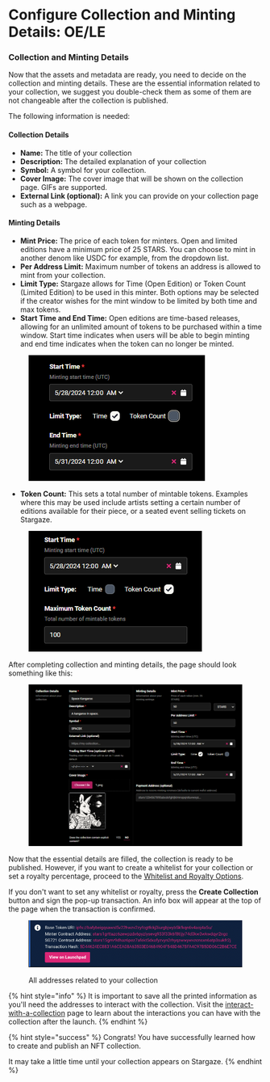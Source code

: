 # Configure Collection and Minting Details: OE/LE

### Collection and Minting Details

Now that the assets and metadata are ready, you need to decide on the collection and minting details. These are the essential information related to your collection, we suggest you double-check them as some of them are not changeable after the collection is published.

The following information is needed:

#### Collection Details

* **Name:** The title of your collection
* **Description:** The detailed explanation of your collection
* **Symbol:** A symbol for your collection.
* **Cover Image:** The cover image that will be shown on the collection page. GIFs are supported.
* **External Link (optional):** A link you can provide on your collection page such as a webpage.



#### Minting Details

* **Mint Price:** The price of each token for minters. Open and limited editions have a minimum price of 25 STARS. You can choose to mint in another denom like USDC for example, from the dropdown list.
* **Per Address Limit:** Maximum number of tokens an address is allowed to mint from your collection.
* **Limit Type:** Stargaze allows for Time (Open Edition) or Token Count (Limited Edition) to be used in this minter. Both options may be selected if the creator wishes for the mint window to be limited by both time and max tokens.
* **Start Time and End Time:** Open editions are time-based releases, allowing for an unlimited amount of tokens to be purchased within a time window. Start time indicates when users will be able to begin minting and end time indicates when the token can no longer be minted.

<figure><img src="../../../../.gitbook/assets/image (31).png" alt=""><figcaption></figcaption></figure>

* **Token Count:** This sets a total number of mintable tokens. Examples where this may be used include artists setting a certain number of editions available for their piece, or a seated event selling tickets on Stargaze.

<figure><img src="../../../../.gitbook/assets/image (30).png" alt=""><figcaption></figcaption></figure>

After completing collection and minting details, the page should look something like this:

<figure><img src="../../../../.gitbook/assets/image (29).png" alt=""><figcaption></figcaption></figure>

Now that the essential details are filled, the collection is ready to be published. However, if you want to create a whitelist for your collection or set a royalty percentage, proceed to the [Whitelist and Royalty Options](whitelist-and-royalty-options.md).

If you don't want to set any whitelist or royalty, press the **Create Collection** button and sign the pop-up transaction. An info box will appear at the top of the page when the transaction is confirmed.

<figure><img src="../../../../.gitbook/assets/image (8) (1).png" alt=""><figcaption><p>All addresses related to your collection</p></figcaption></figure>

{% hint style="info" %}
It is important to save all the printed information as you'll need the addresses to interact with the collection. Visit the [interact-with-a-collection](../../interact-with-a-collection/ "mention") page to learn about the interactions you can have with the collection after the launch.
{% endhint %}

{% hint style="success" %}
Congrats! You have successfully learned how to create and publish an NFT collection.

It may take a little time until your collection appears on Stargaze.
{% endhint %}
